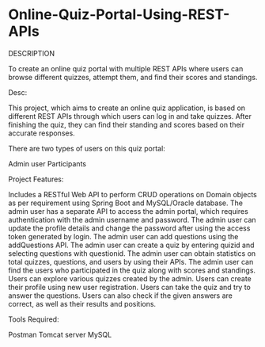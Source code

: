 # Online-Quiz-Portal-Using-REST-APIs
DESCRIPTION

To create an online quiz portal with multiple REST APIs where users can browse different quizzes, attempt them, and find their scores and standings.

 

Desc:

This project, which aims to create an online quiz application, is based on different REST APIs through which users can log in and take quizzes. After finishing the quiz, they can find their standing and scores based on their accurate responses.

There are two types of users on this quiz portal:

Admin user
Participants
 

Project Features:

Includes a RESTful Web API to perform CRUD operations on Domain objects as per requirement using Spring Boot and MySQL/Oracle database.
The admin user has a separate API to access the admin portal, which requires authentication with the admin username and password.
The admin user can update the profile details and change the password after using the access token generated by login.
The admin user can add questions using the addQuestions API.
The admin user can create a quiz by entering quizid and selecting questions with questionid.
The admin user can obtain statistics on total quizzes, questions, and users by using their APIs.
The admin user can find the users who participated in the quiz along with scores and standings.
Users can explore various quizzes created by the admin.
Users can create their profile using new user registration.
Users can take the quiz and try to answer the questions.
Users can also check if the given answers are correct, as well as their results and positions.
 

Tools Required:

Postman
Tomcat server
MySQL
 

Admin User Scenario:

The admin wants to create an online quiz for the website users.
The admin creates a set of questions along with their answers.
Admin opens login API and logs in with the admin username and password.
Once admin is authenticated, an access token is generated that can be used to add and modify quizzes, questions, and users.
The admin creates a quiz by providing a name and an id.
For creating a new quiz, the admin user enters a quizid and selects questions from the database using the questionid.
After adding the questions, the admin runs the API and makes the quiz available to its users.
Once the quiz is released, website users can start taking it.

Participants Scenario:

The user uses the register API to create an account, which provides an access token.
After registering an account, the user logs in with the access token to take any quiz.
The user browses various quizzes created by Admin using the getAllQuizzes API.
The user attempts the quiz using quizid and gives the possible answers.
The user views whether the provided answers are right or wrong. The correct answer is highlighted differently so that they are easily identified.
After completing the quiz, the user checks the scores and compares their standings with other users.
